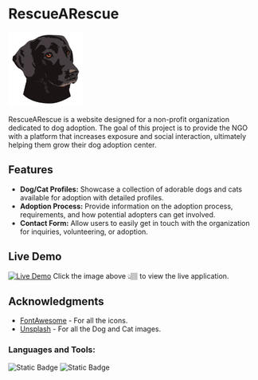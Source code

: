 # RescueARescue

<img src="https://github.com/Tobyrams/RescueARescue/blob/main/Images/Dog-logo.png" alt="RescueARescue Logo" width="150"/>


RescueARescue is a website designed for a non-profit organization dedicated to dog adoption. The goal of this project is to provide the NGO with a platform that increases exposure and social interaction, ultimately helping them grow their dog adoption center.

## Features

- **Dog/Cat Profiles:** Showcase a collection of adorable dogs and cats available for adoption with detailed profiles.
- **Adoption Process:** Provide information on the adoption process, requirements, and how potential adopters can get involved.
- **Contact Form:** Allow users to easily get in touch with the organization for inquiries, volunteering, or adoption.

## Live Demo
[![Live Demo](https://github.com/Tobyrams/RescueARescue/assets/87528122/a295c779-da56-4b72-97de-ad19704a6388)](https://tobyrams.github.io/RescueARescue/)
Click the image above 👆🏽 to view the live application.

## Acknowledgments
- [FontAwesome](https://fontawesome.com/search) - For all the icons.
- [Unsplash](https://unsplash.com/) - For all the Dog and Cat images.

### Languages and Tools:
![Static Badge](https://img.shields.io/badge/HTML-orange?style=for-the-badge&logoColor=orange)
![Static Badge](https://img.shields.io/badge/CSS-purple?style=for-the-badge&logoColor=purple)





